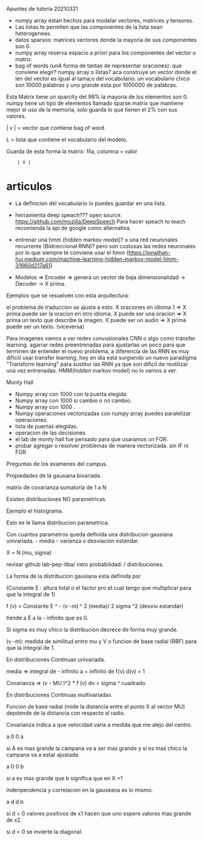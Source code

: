 Apuntes de tutoria 20210321

* numpy array estan hechos para modelar vectores, matrices y tensores.
* Las listas te permiten  que las componentes de la lista sean heterogeneas.
* datos sparsos: matrices vectores donde la mayoria de sus componentes son 0.
* numpy array reserva espacio a priori para los componentes del vector o matrix.
* bag of words (unA forma de tantas de representar oraciones): que conviene elegir? numpy array o listas?  aca construye un vector donde el len del vector es igual al tama;o del vocabulario. un vocabulario chico son 10000 palabras y uno grande esta por 1000000 de palabras.   

Esta Matrix tiene un sparcity del 98% la mayoria de los elementos son 0.
numpy tiene un tipo de elementos llamado sparse.matrix que mantiene mejor el uso de la memoria, solo guarda lo que tienen el 2% con sus valores.

| v | = vector que contiene bag of word.

L = lista que contiene el vocabulario del modelo.

Guarda de esta forma la matrix:
fila, columna = valor

		| V |
# articulos    

* La definicion del vocabulario lo puedes guardar en una lista. 

* herramienta deep speach??? open source. https://github.com/mozilla/DeepSpeech  Para hacer speach to teach recomienda la api de google como alternativa.

* entrenar una hmm (hidden markov model)? o una red neuronales recurrente (Bidireccional RNN)? pero son costosas las redes neuronales por lo que siempre te conviene usar el hmm (https://jonathan-hui.medium.com/machine-learning-hidden-markov-model-hmm-31660d217a61)

* Modelos => Encoder => genera un vector de baja dimensionalidad -> Decoder -> X prima.

Ejemplos que se resuelven con esta arquitectura:

el problema de traduccion se ajusta a esto.
X oraciones en idioma 1 => X prima puede ser la oracion en otro idioma.
X puede ser una oracion => X prima un texto que describe la imagen.
X puede ser un audio =>  X prima puede ser un texto. (viceversa)


Para imagenes vamos a ver redes convusionales CNN o algo como transfer learning. agarrar redes preentrenadas para ajustarlas un poco para que terminen de entender el nuevo problema, a diferencia de las RNN es muy dificiil usar transfer learning, hoy en dia esta surgiendo un nuevo paradigma "Transform learning" para sustitur las RNN ya que son dificil de reutilizar una vez entrenadas.
HMM(hidden markov model) no lo vamos a ver.



Monty Hall

* Numpy array con 1000 con la puerta elegida
* Numpy array con 1000 si cambio o no cambio.
* Numpy array con 1000 .
* Numpy operaciones vectorizadas con numpy array puedes paralelizar operaciones.
* lista de puertas elegidas.
* operacion de las decisiones
* el lab de monty hall fue pensado para que usaramos un FOR.
* probar agregar o resolver problemas de manera vectorizada. sin IF ni FOR

Preguntas de los examenes del campus.

Propiedades de la gausiana bivariada.

matrix de covarianza sumatoria de 1 a N

Existen distribuciones NO parametricas.

Ejemplo el histograma.


Esto se le llama distribucion parametrica.

Con cuantos parametros queda definida una distribucion gausiana univariada.
    - media
    - varianza o desviacion estandar.

X ~ N (mu, sigma)

revisar github lab-pep-itba/ intro probabilidad. / distribuciones.

La forma de la distribucion gausiana esta definida por

(Constante E : altura total o el factor pro el cual tengo que multiplicar para que la integral de 1)

f (v) = Constante E ^  - (v -m) ^ 2  (media)/ 2 sigma ^2 (desvio estandar)

tiende a E a la - infinito que es 0.

Si sigma es muy chico la distribucion decrece de forma muy grande.

(v -m): medida de similitud entre mu y V o funcion de base radial (RBF) para que la integral de 1.

En distribuciones Continuas univariada.

media => integral de - infinito a + infinito de f(v) d(v) = 1

Covarianza => (v - MU )^2 * f (v) dv = sigma ^ cuadrado


En distribuciones Continuas  multivariadas.

Funcion de base radial (mide la distancia entre el punto X al vector MU)
depdende de la distancia con respecto al radio.


Covarianza indica a que velocidad varia a medida que me alejo del centro.

a 0
0 a

si A es mas grande la campana va a ser mas grande y si es mas chico la campana va a estar ajustada

a 0
0 b

si a es mas grande que b significa que en X =1

indenpendencia y correlacion en la gauseana es lo mismo.

a d
d b

si d > 0 valores positivos de x1 hacen que uno espere valores mas grande de x2.


si d < 0 se invierte la diagonal.















